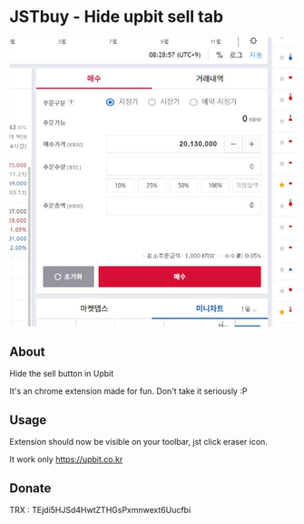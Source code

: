# JSTbuy - Hide upbit sell tab
![Cool Banner Image](screen.JPG "Title")

## About
Hide the sell button in Upbit

It's an chrome extension made for fun.
Don't take it seriously :P

## Usage
Extension should now be visible on your toolbar, jst click eraser icon.

It work only https://upbit.co.kr

## Donate
TRX : TEjdi5HJSd4HwtZTHGsPxmnwext6Uucfbi